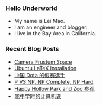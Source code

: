 ### Hello Underworld

- My name is Lei Mao.
- I am an engineer and blogger.
- I live in the Bay Area in California.


### Recent Blog Posts

<!-- BLOG-POST-LIST:START -->
- [Camera Frustum Space](https://leimao.github.io/blog/Camera-Frustum-Space/)
- [Ubuntu LaTeX Installation](https://leimao.github.io/blog/Ubuntu-LaTeX-Installation/)
- [中国 Dota 的假赛选手](https://leimao.github.io/essay/%E4%B8%AD%E5%9B%BDDota%E7%9A%84%E5%81%87%E8%B5%9B%E9%80%89%E6%89%8B/)
- [P VS NP, NP Complete, NP Hard](https://leimao.github.io/blog/P-VS-NP/)
- [Happy Hollow Park and Zoo 参观](https://leimao.github.io/life/Happy-Hollow-Park-and-Zoo/)
- [我中学时的计算机课](https://leimao.github.io/essay/%E4%B8%AD%E5%AD%A6%E8%AE%A1%E7%AE%97%E6%9C%BA%E8%AF%BE/)
<!-- BLOG-POST-LIST:END -->
